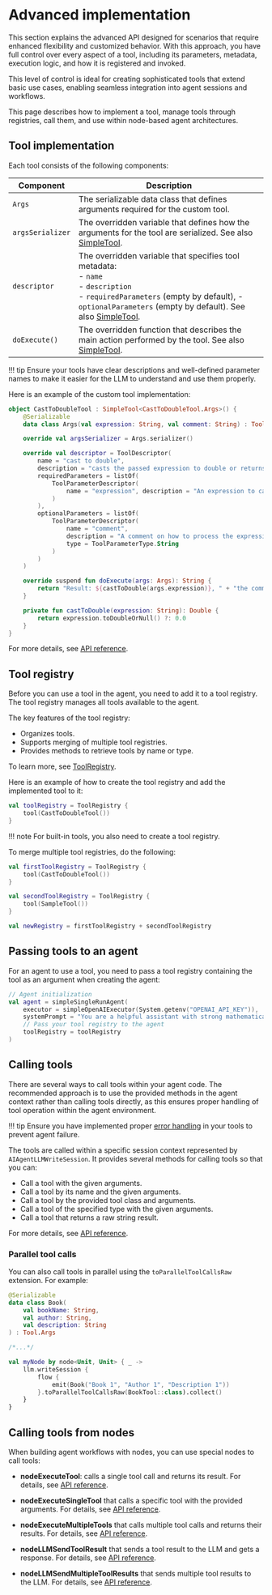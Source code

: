 # Advanced implementation

This section explains the advanced API designed for scenarios that require enhanced flexibility and customized behavior.
With this approach, you have full control over every aspect of a tool, including its parameters,
metadata, execution logic, and how it is registered and invoked.

This level of control is ideal for creating sophisticated tools that extend basic use cases,  enabling seamless integration into agent sessions and workflows.

This page describes how to implement a tool, manage tools through registries, call them, and use within node-based agent architectures.

## Tool implementation

Each tool consists of the following components:

| Component        | Description                                                                                                                                                                                                                                                                                        |
|------------------|----------------------------------------------------------------------------------------------------------------------------------------------------------------------------------------------------------------------------------------------------------------------------------------------------|
| `Args`           | The serializable data class that defines arguments required for the custom tool.                                                                                                                                                                                                                   |
| `argsSerializer` | The overridden variable that defines how the arguments for the tool are serialized. See also [SimpleTool](https://api.koog.ai/agents/agents-tools/ai.koog.agents.core.tools/-simple-tool/index.html).                                                                                              |
| `descriptor`     | The overridden variable that specifies tool metadata:<br/>- `name`<br/>- `description`<br/>- `requiredParameters` (empty by default), - `optionalParameters` (empty by default). See also [SimpleTool](https://api.koog.ai/agents/agents-tools/ai.koog.agents.core.tools/-simple-tool/index.html). |
| `doExecute()`    | The overridden function that describes the main action performed by the tool. See also [SimpleTool](https://api.koog.ai/agents/agents-tools/ai.koog.agents.core.tools/-simple-tool/index.html).                                                                                                    |


!!! tip
    Ensure your tools have clear descriptions and well-defined parameter names to make it easier for the LLM to understand and use them properly.

Here is an example of the custom tool implementation:

<!--- INCLUDE
import ai.koog.agents.core.tools.SimpleTool
import ai.koog.agents.core.tools.Tool
import ai.koog.agents.core.tools.ToolDescriptor
import ai.koog.agents.core.tools.ToolParameterDescriptor
import ai.koog.agents.core.tools.ToolParameterType
import kotlinx.serialization.Serializable
-->
```kotlin
object CastToDoubleTool : SimpleTool<CastToDoubleTool.Args>() {
    @Serializable
    data class Args(val expression: String, val comment: String) : Tool.Args

    override val argsSerializer = Args.serializer()

    override val descriptor = ToolDescriptor(
        name = "cast to double",
        description = "casts the passed expression to double or returns 0.0 if the expression is not castable",
        requiredParameters = listOf(
            ToolParameterDescriptor(
                name = "expression", description = "An expression to case to double", type = ToolParameterType.String
            )
        ),
        optionalParameters = listOf(
            ToolParameterDescriptor(
                name = "comment",
                description = "A comment on how to process the expression",
                type = ToolParameterType.String
            )
        )
    )

    override suspend fun doExecute(args: Args): String {
        return "Result: ${castToDouble(args.expression)}, " + "the comment was: ${args.comment}"
    }

    private fun castToDouble(expression: String): Double {
        return expression.toDoubleOrNull() ?: 0.0
    }
}
```
<!--- KNIT example-custom-tool-01.kt -->

For more details, see [API reference](https://api.koog.ai/agents/agents-tools/ai.koog.agents.core.tools/-simple-tool/index.html).

## Tool registry

Before you can use a tool in the agent, you need to add it to a tool registry.
The tool registry manages all tools available to the agent.

The key features of the tool registry:

- Organizes tools.
- Supports merging of multiple tool registries.
- Provides methods to retrieve tools by name or type.

To learn more, see [ToolRegistry](https://api.koog.ai/agents/agents-tools/ai.koog.agents.core.tools/-tool-registry/index.html).

Here is an example of how to create the tool registry and add the implemented tool to it:

```kotlin
val toolRegistry = ToolRegistry {
    tool(CastToDoubleTool())
}
```
!!! note
    For built-in tools, you also need to create a tool registry.

To merge multiple tool registries, do the following:

```kotlin
val firstToolRegistry = ToolRegistry {
    tool(CastToDoubleTool())
}

val secondToolRegistry = ToolRegistry {
    tool(SampleTool())
}

val newRegistry = firstToolRegistry + secondToolRegistry
```

## Passing tools to an agent

For an agent to use a tool, you need to pass a tool registry containing the tool as an argument when creating the agent:

```kotlin
// Agent initialization
val agent = simpleSingleRunAgent(
    executor = simpleOpenAIExecutor(System.getenv("OPENAI_API_KEY")),
    systemPrompt = "You are a helpful assistant with strong mathematical skills.",
    // Pass your tool registry to the agent
    toolRegistry = toolRegistry
)
```

## Calling tools

There are several ways to call tools within your agent code. The recommended approach is to use the provided methods
in the agent context rather than calling tools directly, as this ensures proper handling of tool operation within the
agent environment.

!!! tip 
    Ensure you have implemented proper [error handling](agent-events.md) in your tools to prevent agent failure.

The tools are called within a specific session context represented by `AIAgentLLMWriteSession`.
It provides several methods for calling tools so that you can:

- Call a tool with the given arguments.
- Call a tool by its name and the given arguments.
- Call a tool by the provided tool class and arguments.
- Call a tool of the specified type with the given arguments.
- Call a tool that returns a raw string result.

For more details, see [API reference](https://api.koog.ai/agents/agents-core/ai.koog.agents.core.agent.session/-a-i-agent-l-l-m-write-session/index.html).

### Parallel tool calls

You can also call tools in parallel using the `toParallelToolCallsRaw` extension. For example:

```kotlin
@Serializable
data class Book(
    val bookName: String,
    val author: String,
    val description: String
) : Tool.Args

/*...*/

val myNode by node<Unit, Unit> { _ ->
    llm.writeSession {
        flow {
            emit(Book("Book 1", "Author 1", "Description 1"))
        }.toParallelToolCallsRaw(BookTool::class).collect()
    }
}
```

## Calling tools from nodes

When building agent workflows with nodes, you can use special nodes to call tools:

* **nodeExecuteTool**: calls a single tool call and returns its result. For details, see [API reference](https://api.koog.ai/agents/agents-core/ai.koog.agents.core.dsl.extension/node-execute-tool.html).
 
* **nodeExecuteSingleTool** that calls a specific tool with the provided arguments. For details, see [API reference](https://api.koog.ai/agents/agents-core/ai.koog.agents.core.dsl.extension/node-execute-single-tool.html).

* **nodeExecuteMultipleTools** that calls multiple tool calls and returns their results. For details, see [API reference](https://api.koog.ai/agents/agents-core/ai.koog.agents.core.dsl.extension/node-execute-multiple-tools.html).

* **nodeLLMSendToolResult** that sends a tool result to the LLM and gets a response. For details, see [API reference](https://api.koog.ai/agents/agents-core/ai.koog.agents.core.dsl.extension/node-l-l-m-send-tool-result.html).

* **nodeLLMSendMultipleToolResults** that sends multiple tool results to the LLM. For details, see [API reference](https://api.koog.ai/agents/agents-core/ai.koog.agents.core.dsl.extension/node-l-l-m-send-multiple-tool-results.html).
